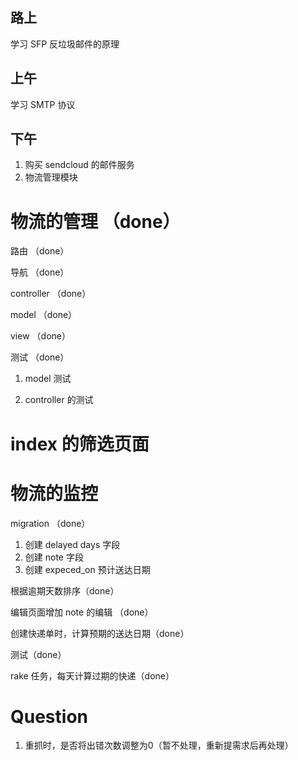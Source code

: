 ## 路上

学习 SFP 反垃圾邮件的原理

## 上午

学习 SMTP 协议

## 下午 

1. 购买 sendcloud 的邮件服务
2. 物流管理模块

# 物流的管理 （done）

路由 （done）

导航 （done）

controller （done）

model （done）

view （done）

测试 （done）

1. model 测试

2. controller 的测试


# index 的筛选页面


# 物流的监控

migration （done）

1. 创建 delayed days 字段
2. 创建 note 字段
3. 创建 expeced_on 预计送达日期

根据逾期天数排序（done）

编辑页面增加 note 的编辑 （done）

创建快递单时，计算预期的送达日期（done）

测试（done）

rake 任务，每天计算过期的快递（done）



# Question

1. 重抓时，是否将出错次数调整为0（暂不处理，重新提需求后再处理）